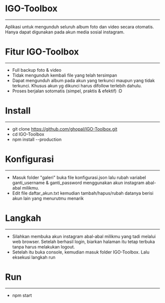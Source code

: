 # IGO-Toolbox
-----
Aplikasi untuk mengunduh seluruh album foto dan video secara otomatis. Hanya dapat digunakan pada akun media sosial instagram.

# Fitur IGO-Toolbox
-----
- Full backup foto & video
- Tidak mengunduh kembali file yang telah tersimpan
- Dapat mengunduh album pada akun yang terkunci maupun yang tidak terkunci. Khusus akun yg dikunci harus difollow terlebih dahulu.
- Proses berjalan sotomatis (simpel, praktis & efektif) :D

# Install 
-----
- git clone https://github.com/ghopal/IGO-Toolbox.git
- cd IGO-Toolbox
- npm install --production

# Konfigurasi 
-----
- Masuk folder "galeri" buka file konfigurasi.json lalu rubah variabel ganti_username & ganti_password menggunakan akun instagram abal-abal milikmu.
- Edit file daftar_akun.txt kemudian tambah/hapus/rubah datanya berisi akun lain yang menurutmu menarik

# Langkah 
-----
- Silahkan membuka akun instagram abal-abal milikmu yang tadi melalui web browser. Setelah berhasil login, biarkan halaman itu tetap terbuka tanpa harus melakukan logout.
- Setelah itu buka console, kemudian masuk folder IGO-Toolbox. Lalu eksekusi langkah run

# Run
----
- npm start
